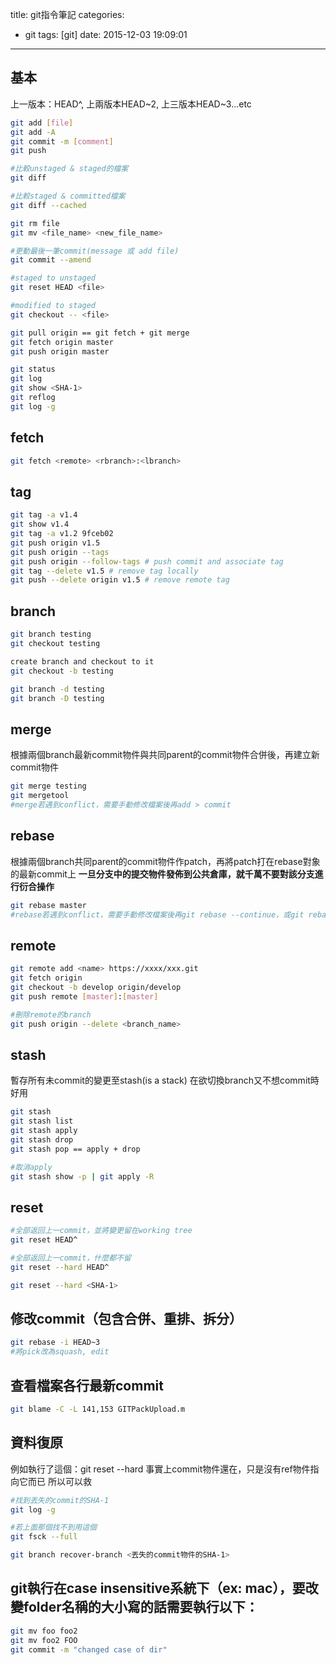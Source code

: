 title: git指令筆記
categories:
  - git
tags: [git]
date: 2015-12-03 19:09:01
---

<!-- toc -->

## 基本
上一版本：HEAD^, 上兩版本HEAD~2, 上三版本HEAD~3...etc
``` bash
git add [file]
git add -A
git commit -m [comment]
git push
```
<!-- more -->
``` bash
#比較unstaged & staged的檔案
git diff

#比較staged & committed檔案
git diff --cached

git rm file
git mv <file_name> <new_file_name>

#更動最後一筆commit(message 或 add file)
git commit --amend

#staged to unstaged
git reset HEAD <file>

#modified to staged
git checkout -- <file>

git pull origin == git fetch + git merge
git fetch origin master
git push origin master

git status
git log
git show <SHA-1>
git reflog
git log -g
```

## fetch
``` bash
git fetch <remote> <rbranch>:<lbranch>
```

## tag
``` bash
git tag -a v1.4
git show v1.4
git tag -a v1.2 9fceb02
git push origin v1.5
git push origin --tags
git push origin --follow-tags # push commit and associate tag
git tag --delete v1.5 # remove tag locally
git push --delete origin v1.5 # remove remote tag
```

## branch
``` bash
git branch testing
git checkout testing

create branch and checkout to it
git checkout -b testing

git branch -d testing
git branch -D testing
```

## merge
根據兩個branch最新commit物件與共同parent的commit物件合併後，再建立新commit物件
``` bash
git merge testing
git mergetool
#merge若遇到conflict，需要手動修改檔案後再add > commit
```

## rebase
根據兩個branch共同parent的commit物件作patch，再將patch打在rebase對象的最新commit上
**一旦分支中的提交物件發佈到公共倉庫，就千萬不要對該分支進行衍合操作**
``` bash
git rebase master
#rebase若遇到conflict，需要手動修改檔案後再git rebase --continue，或git rebase --abort放棄rebase
```

## remote
``` bash
git remote add <name> https://xxxx/xxx.git
git fetch origin
git checkout -b develop origin/develop
git push remote [master]:[master]

#刪除remote的branch
git push origin --delete <branch_name>
```

## stash
暫存所有未commit的變更至stash(is a stack)
在欲切換branch又不想commit時好用
``` bash
git stash
git stash list
git stash apply
git stash drop
git stash pop == apply + drop

#取消apply
git stash show -p | git apply -R
```

## reset
``` bash
#全部返回上一commit，並將變更留在working tree
git reset HEAD^

#全部返回上一commit，什麼都不留
git reset --hard HEAD^

git reset --hard <SHA-1>
```

## 修改commit（包含合併、重排、拆分）
``` bash
git rebase -i HEAD~3
#將pick改為squash, edit
```

## 查看檔案各行最新commit
``` bash
git blame -C -L 141,153 GITPackUpload.m
```

## 資料復原
例如執行了這個：git reset --hard
事實上commit物件還在，只是沒有ref物件指向它而已
所以可以救
``` bash
#找到丟失的commit的SHA-1
git log -g

#若上面那個找不到用這個
git fsck --full

git branch recover-branch <丟失的commit物件的SHA-1>
```

## git執行在case insensitive系統下（ex: mac），要改變folder名稱的大小寫的話需要執行以下：
``` bash
git mv foo foo2
git mv foo2 FOO
git commit -m "changed case of dir"
```
